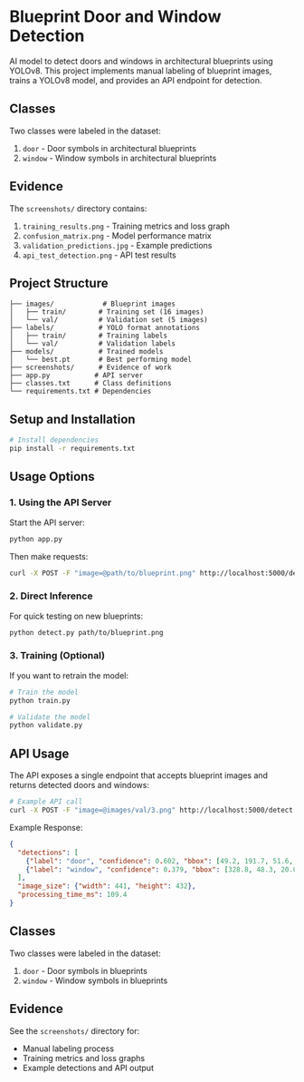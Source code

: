 # Blueprint Door and Window Detection

AI model to detect doors and windows in architectural blueprints using YOLOv8. This project implements manual labeling of blueprint images, trains a YOLOv8 model, and provides an API endpoint for detection.

## Classes
Two classes were labeled in the dataset:
1. `door` - Door symbols in architectural blueprints
2. `window` - Window symbols in architectural blueprints

## Evidence
The `screenshots/` directory contains:
1. `training_results.png` - Training metrics and loss graph
2. `confusion_matrix.png` - Model performance matrix
3. `validation_predictions.jpg` - Example predictions
4. `api_test_detection.png` - API test results

## Project Structure

```
├── images/            # Blueprint images
│   ├── train/        # Training set (16 images)
│   └── val/          # Validation set (5 images)
├── labels/           # YOLO format annotations
│   ├── train/        # Training labels
│   └── val/          # Validation labels
├── models/           # Trained models
│   └── best.pt       # Best performing model
├── screenshots/      # Evidence of work
├── app.py           # API server
├── classes.txt      # Class definitions
└── requirements.txt # Dependencies
```

## Setup and Installation

```bash
# Install dependencies
pip install -r requirements.txt
```

## Usage Options

### 1. Using the API Server

Start the API server:
```bash
python app.py
```

Then make requests:
```bash
curl -X POST -F "image=@path/to/blueprint.png" http://localhost:5000/detect
```

### 2. Direct Inference

For quick testing on new blueprints:
```bash
python detect.py path/to/blueprint.png
```

### 3. Training (Optional)

If you want to retrain the model:
```bash
# Train the model
python train.py

# Validate the model
python validate.py
```

## API Usage

The API exposes a single endpoint that accepts blueprint images and returns detected doors and windows:

```bash
# Example API call
curl -X POST -F "image=@images/val/3.png" http://localhost:5000/detect
```

Example Response:
```json
{
  "detections": [
    {"label": "door", "confidence": 0.602, "bbox": [49.2, 191.7, 51.6, 55.1]},
    {"label": "window", "confidence": 0.379, "bbox": [328.8, 48.3, 20.0, 96.0]}
  ],
  "image_size": {"width": 441, "height": 432},
  "processing_time_ms": 109.4
}
```

## Classes

Two classes were labeled in the dataset:
1. `door` - Door symbols in blueprints
2. `window` - Window symbols in blueprints

## Evidence

See the `screenshots/` directory for:
- Manual labeling process
- Training metrics and loss graphs
- Example detections and API output
